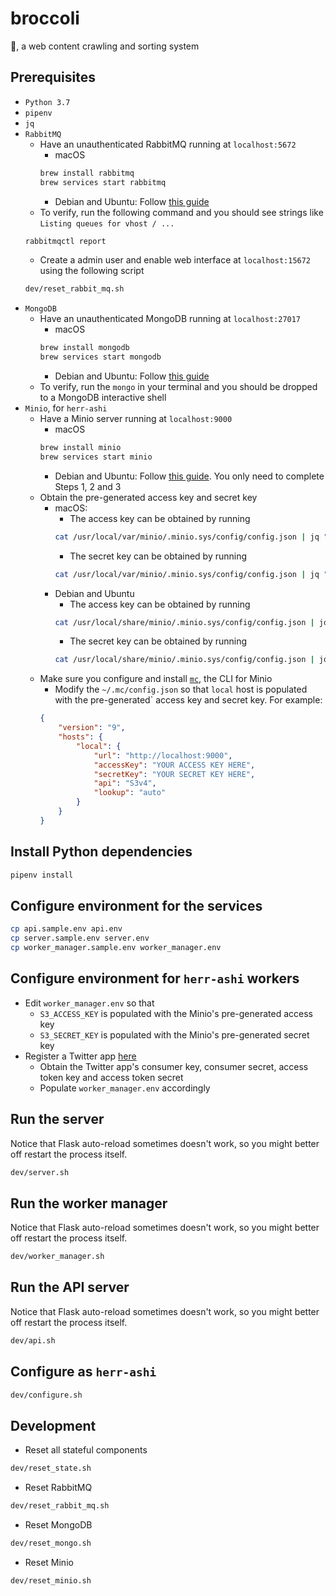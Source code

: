 # broccoli
🥦, a web content crawling and sorting system

## Prerequisites
* `Python 3.7`
* `pipenv`
* `jq`
* `RabbitMQ`
    * Have an unauthenticated RabbitMQ running at `localhost:5672`
        * macOS
        ```bash
        brew install rabbitmq
        brew services start rabbitmq
        ```
        * Debian and Ubuntu: Follow [this guide](https://www.rabbitmq.com/install-debian.html)
    * To verify, run the following command and you should see strings like `Listing queues for vhost / ...`
    ```bash
    rabbitmqctl report
    ```
    * Create a admin user and enable web interface at `localhost:15672` using the following script
    ```bash
    dev/reset_rabbit_mq.sh
    ```
* `MongoDB`
    * Have an unauthenticated MongoDB running at `localhost:27017`
        * macOS
        ```bash
        brew install mongodb
        brew services start mongodb
        ```
        * Debian and Ubuntu: Follow [this guide](https://docs.mongodb.com/manual/tutorial/install-mongodb-on-ubuntu/)
    * To verify, run the `mongo` in your terminal and you should be dropped to a MongoDB interactive shell
* `Minio`, for `herr-ashi`
    * Have a Minio server running at `localhost:9000`
        * macOS
        ```bash
        brew install minio
        brew services start minio
        ```
        * Debian and Ubuntu: Follow [this guide](https://www.digitalocean.com/community/tutorials/how-to-set-up-an-object-storage-server-using-minio-on-ubuntu-16-04). You only need to complete Steps 1, 2 and 3
    * Obtain the pre-generated access key and secret key
        * macOS:
            * The access key can be obtained by running
            ```bash
            cat /usr/local/var/minio/.minio.sys/config/config.json | jq ".credential.accessKey"
            ```
            * The secret key can be obtained by running
            ```bash
            cat /usr/local/var/minio/.minio.sys/config/config.json | jq ".credential.secretKey"
            ```
        * Debian and Ubuntu
            * The access key can be obtained by running
            ```bash
            cat /usr/local/share/minio/.minio.sys/config/config.json | jq ".credential.accessKey"
            ```
            * The secret key can be obtained by running
            ```bash
            cat /usr/local/share/minio/.minio.sys/config/config.json | jq ".credential.secretKey"
            ```
    * Make sure you configure and install [`mc`](https://github.com/minio/mc), the CLI for Minio
        * Modify the `~/.mc/config.json` so that `local` host is populated with the pre-generated` access key and secret key. For example:
        ```json
        {
            "version": "9",
            "hosts": {
                "local": {
                    "url": "http://localhost:9000",
                    "accessKey": "YOUR ACCESS KEY HERE",
                    "secretKey": "YOUR SECRET KEY HERE",
                    "api": "S3v4",
                    "lookup": "auto"
                }
            }
        }
        ```

## Install Python dependencies
```bash
pipenv install
```

## Configure environment for the services
```bash
cp api.sample.env api.env
cp server.sample.env server.env
cp worker_manager.sample.env worker_manager.env
```

## Configure environment for `herr-ashi` workers
* Edit `worker_manager.env` so that
    * `S3_ACCESS_KEY` is populated with the Minio's pre-generated access key
    * `S3_SECRET_KEY` is populated with the Minio's pre-generated secret key
* Register a Twitter app [here](https://developer.twitter.com/en/apps/create)
    * Obtain the Twitter app's consumer key, consumer secret, access token key and access token secret
    * Populate `worker_manager.env` accordingly

## Run the server
Notice that Flask auto-reload sometimes doesn't work, so you might better off restart the process itself.
```bash
dev/server.sh
```

## Run the worker manager
Notice that Flask auto-reload sometimes doesn't work, so you might better off restart the process itself.
```bash
dev/worker_manager.sh
```

## Run the API server
Notice that Flask auto-reload sometimes doesn't work, so you might better off restart the process itself.
```bash
dev/api.sh
```

## Configure as `herr-ashi`
```bash
dev/configure.sh
```

## Development
* Reset all stateful components
```bash
dev/reset_state.sh
```
* Reset RabbitMQ
```bash
dev/reset_rabbit_mq.sh
```
* Reset MongoDB
```bash
dev/reset_mongo.sh
```
* Reset Minio
```bash
dev/reset_minio.sh
```
